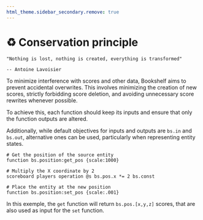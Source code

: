 ```yaml
---
html_theme.sidebar_secondary.remove: true
---
```


# ♻️ Conservation principle

```{epigraph}
"Nothing is lost, nothing is created, everything is transformed"

-- Antoine Lavoisier
```

To minimize interference with scores and other data, Bookshelf aims to prevent accidental overwrites. This involves minimizing the creation of new scores, strictly forbidding score deletion, and avoiding unnecessary score rewrites whenever possible.

To achieve this, each function should keep its inputs and ensure that only the function outputs are altered.

Additionally, while default objectives for inputs and outputs are `bs.in` and `bs.out`, alternative ones can be used, particularly when representing entity states.

```mcfunction
# Get the position of the source entity
function bs.position:get_pos {scale:1000}

# Multiply the X coordinate by 2
scoreboard players operation @s bs.pos.x *= 2 bs.const

# Place the entity at the new position
function bs.position:set_pos {scale:.001}
```

In this exemple, the `get` function will return `bs.pos.[x,y,z]` scores, that are also used as input for the `set` function.
